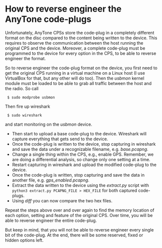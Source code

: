 # How to reverse engineer the AnyTone code-plugs
Unfortunately, AnyTone CPSs store the code-plug in a completely different format on the disc 
compared to the content being written to the device. This requires to observe the communication
between the host running the original CPS and the device. Moreover, a complete code-plug must 
be programmed to the device for every option in the CPS, to be able to reverse engineer the 
format. 

So to reverse engineer the code-plug format on the device, you first need to get the original
CPS running in a virtual machine on a Linux host (I use VirtualBox for that, but any other will
do too). Then the *usbmon* kernel module must be loaded to be able to grab all traffic between
the host and the radio. So call
```
 $ sudo modprobe usbmon
```

Then fire up wireshark 
```
 $ sudo wireshark
```
and start monitoring on the *usbmon* device.

  * Then start to upload a base code-plug to the device. Wireshark will capture everything that 
    gets send to the device. 
  * Once the code-plug is written to the device, stop capturing in wireshark and  save the data 
    under a recognizable filename, e.g. *base.pcapng*. 
  * Change a single thing within the CPS, e.g., enable GPS. Remember, we are doing a differential 
    analysis, so change only one setting at a time.
  * Restart capturing in wireshark and upload the modified code-plug to the device.
  * Once the code-plug is written, stop capturing and save the data in another file, e.g. 
    *gps_enabled.pcapng*.
  * Extract the data written to the device using the *extract.py* script with 
    `python3 extract.py PCAPNG_FILE > HEX_FILE` for both captured code-plugs.
  * Using *diff* you can now compare the two hex files. 

Repeat the steps above over and over again to find the memory location of each option, setting 
and feature of the original CPS. Over time, you will be able to reverse engineer the entire 
code-plug. 

But keep in mind, that you will not be able to reverse engineer every single bit of the code-plug.
At the end, there will be some reserved, fixed or hidden options left.
